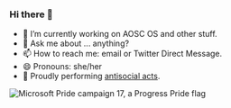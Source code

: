 ### Hi there 👋

- 🔭 I’m currently working on AOSC OS and other stuff.
- 💬 Ask me about ... anything?
- 📫 How to reach me: email or Twitter Direct Message.
- 😄 Pronouns: she/her
- 🏅 Proudly performing [antisocial acts](https://www.fsf.org/news/lifes-better-together-when-you-avoid-windows-11/#:~:text=an%20inherently%20antisocial%20act).

![Microsoft Pride campaign 17, a Progress Pride flag](https://user-images.githubusercontent.com/8013154/135065127-49a858dd-bc3f-476e-9811-b16fddabb0ea.jpg)

<!--
### Hi there 👋

**KexyBiscuit/KexyBiscuit** is a ✨ _special_ ✨ repository because its `README.md` (this file) appears on your GitHub profile.

Here are some ideas to get you started:

- 🔭 I’m currently working on ...
- 🌱 I’m currently learning ...
- 👯 I’m looking to collaborate on ...
- 🤔 I’m looking for help with ...
- 💬 Ask me about ...
- 📫 How to reach me: ...
- 😄 Pronouns: ...
- ⚡ Fun fact: ...
-->
